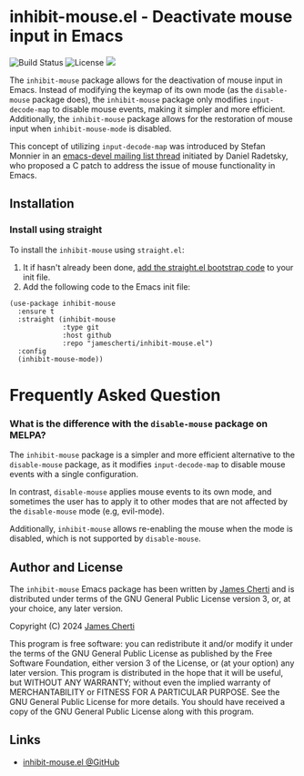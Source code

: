 # inhibit-mouse.el - Deactivate mouse input in Emacs
![Build Status](https://github.com/jamescherti/inhibit-mouse.el/actions/workflows/ci.yml/badge.svg)
![License](https://img.shields.io/github/license/jamescherti/inhibit-mouse.el)
![](https://raw.githubusercontent.com/jamescherti/inhibit-mouse.el/main/.images/made-for-gnu-emacs.svg)

The `inhibit-mouse` package allows for the deactivation of mouse input in Emacs. Instead of modifying the keymap of its own mode (as the `disable-mouse` package does), the `inhibit-mouse` package only modifies `input-decode-map` to disable mouse events, making it simpler and more efficient. Additionally, the `inhibit-mouse` package allows for the restoration of mouse input when `inhibit-mouse-mode` is disabled.

This concept of utilizing `input-decode-map` was introduced by Stefan Monnier in an [emacs-devel mailing list thread](https://lists.gnu.org/archive/html/emacs-devel/2024-11/msg00013.html) initiated by Daniel Radetsky, who proposed a C patch to address the issue of mouse functionality in Emacs.

## Installation

### Install using straight

To install the `inhibit-mouse` using `straight.el`:

1. It if hasn't already been done, [add the straight.el bootstrap code](https://github.com/radian-software/straight.el?tab=readme-ov-file#getting-started) to your init file.
2. Add the following code to the Emacs init file:
```emacs-lisp
(use-package inhibit-mouse
  :ensure t
  :straight (inhibit-mouse
             :type git
             :host github
             :repo "jamescherti/inhibit-mouse.el")
  :config
  (inhibit-mouse-mode))
```

# Frequently Asked Question

### What is the difference with the `disable-mouse` package on MELPA?

The `inhibit-mouse` package is a simpler and more efficient alternative to the `disable-mouse` package, as it modifies `input-decode-map` to disable mouse events with a single configuration.

In contrast, `disable-mouse` applies mouse events to its own mode, and sometimes the user has to apply it to other modes that are not affected by the `disable-mouse` mode (e.g, evil-mode).

Additionally, `inhibit-mouse` allows re-enabling the mouse when the mode is disabled, which is not supported by `disable-mouse`.

## Author and License

The `inhibit-mouse` Emacs package has been written by [James Cherti](https://www.jamescherti.com/) and is distributed under terms of the GNU General Public License version 3, or, at your choice, any later version.

Copyright (C) 2024 [James Cherti](https://www.jamescherti.com)

This program is free software: you can redistribute it and/or modify it under the terms of the GNU General Public License as published by the Free Software Foundation, either version 3 of the License, or (at your option) any later version. This program is distributed in the hope that it will be useful, but WITHOUT ANY WARRANTY; without even the implied warranty of MERCHANTABILITY or FITNESS FOR A PARTICULAR PURPOSE. See the GNU General Public License for more details. You should have received a copy of the GNU General Public License along with this program.

## Links

- [inhibit-mouse.el @GitHub](https://github.com/jamescherti/inhibit-mouse.el)
